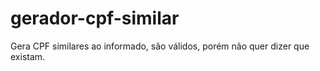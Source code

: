 # gerador-cpf-similar
Gera CPF similares ao informado, são válidos, porém não quer dizer que existam.
